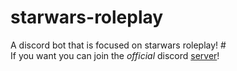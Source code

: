 # starwars-roleplay
A discord bot that is focused on starwars roleplay!
#</br>
If you want you can join the *official* discord [server](https://discord.gg/m5xNfGwN)!
